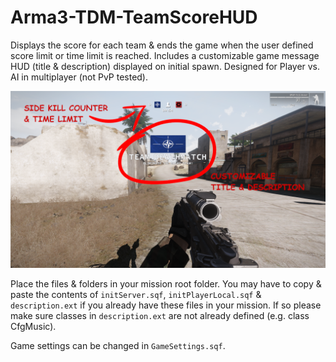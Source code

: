 # Arma3-TDM-TeamScoreHUD
Displays the score for each team &amp; ends the game when the user defined score limit or time limit is reached.
Includes a customizable game message HUD (title & description) displayed on initial spawn.
Designed for Player vs. AI in multiplayer (not PvP tested).

![Screenshot](https://github.com/GaryTheNoTrashCougar/Arma3-TDM-TeamScoreHUD/blob/main/ScoreBar.png?raw=true)

Place the files & folders in your mission root folder.
You may have to copy & paste the contents of `initServer.sqf`, `initPlayerLocal.sqf` &amp; `description.ext` if you already have these files in your mission.
If so please make sure classes in `description.ext` are not already defined (e.g. class CfgMusic). 

Game settings can be changed in `GameSettings.sqf`.
